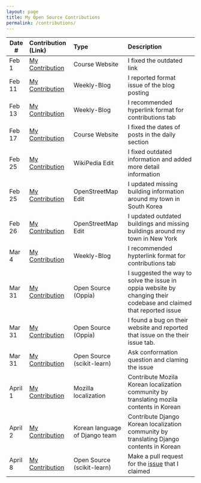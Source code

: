 ```yaml
---
layout: page
title: My Open Source Contributions
permalink: /contributions/
---
```


<!--
Type of the contribution should be "Wikipedia edit", "OpenStreet Map feature", "Documentation", "Course website", "Blog",
"Browser Add-on", etc.

The description should include a brief summary of what you did.

The link should bring us to a public page that shows your contribution.

Replace the first row with your own contribution.

-->

| Date #  | Contribution (Link)                                                                                                | Type                       | Description                                                                                                        |
| ------- | :----------------------------------------------------------------------------------------------------------------- | :------------------------- | :----------------------------------------------------------------------------------------------------------------- |
| Feb 1   | [My Contribution](https://github.com/joannakl/ossd/pull/39)                                                        | Course Website             | I fixed the outdated link                                                                                          |
| Feb 11  | [My Contribution](https://github.com/ossd-s23/rufaida99-k-weekly/issues/1#issue-1581039771)                        | Weekly-Blog                | I reported format issue of the blog posting                                                                        |
| Feb 13  | [My Contribution](https://github.com/ossd-s23/jiawei-zhang-a-weekly/issues/1#issue-1571334324)                     | Weekly-Blog                | I recommended hyperlink format for contributions tab                                                               |
| Feb 17  | [My Contribution](https://github.com/joannakl/ossd/pull/55#issue-1594209493)                                       | Course Website             | I fixed the dates of posts in the daily section                                                                    |
| Feb 25  | [My Contribution](https://en.wikipedia.org/w/index.php?title=Seoul_National_University&diff=prev&oldid=1141649625) | WikiPedia Edit             | I fixed outdated information and added more detail information                                                     |
| Feb 25  | [My Contribution](https://www.openstreetmap.org/changeset/133029116)                                               | OpenStreetMap Edit         | I updated missing building information around my town in South Korea                                               |
| Feb 26  | [My Contribution](https://www.openstreetmap.org/changeset/133029392)                                               | OpenStreetMap Edit         | I updated outdated buildings and missing buildings around my town in New York                                      |
| Mar 4   | [My Contribution](https://github.com/ossd-s23/ROMEEZHOU-weekly/issues/1#issue-1599965778)                          | Weekly-Blog                | I recommended hypterlink format for contributions tab                                                              |
| Mar 31  | [My Contribution](https://github.com/oppia/oppia/issues/17886#issuecomment-1492718627)                             | Open Source (Oppia)        | I suggested the way to solve the issue in oppia website by changing their codebase and claimed that reported issue |
| Mar 31  | [My Contribution](https://github.com/oppia/oppia/issues/17889#issue-1650183266)                                    | Open Source (Oppia)        | I found a bug on their website and reported that issue on the their issue tab.                                     |
| Mar 31  | [My Contribution](https://github.com/scikit-learn/scikit-learn/issues/26035#issuecomment-1492758225)               | Open Source (scikit-learn) | Ask conformation question and claming the issue                                                                    |
| April 1 | [My Contribution](https://pontoon.mozilla.org/contributors/r34tC0XdcsDhqsw36YyA3v0MrMc/)                           | Mozilla localization       | Contribute Mozila Korean localization community by translating mozila contents in Korean                           |
| April 2 | [My Contribution](https://www.transifex.com/user/profile/SeoeunH/)                           | Korean language of Django team       | Contribute Django Korean localization community by translating Django contents in Korean                           |
| April 8 | [My Contribution](https://github.com/scikit-learn/scikit-learn/pull/26133#issue-1659655901)                           | Open Source (scikit-learn) | Make a pull request for the [issue](https://github.com/scikit-learn/scikit-learn/issues/26035#issuecomment-1492758225) that I claimed|